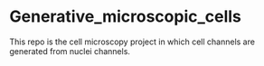 # Generative_microscopic_cells
This repo is the cell microscopy project in which cell channels are generated from nuclei channels.
